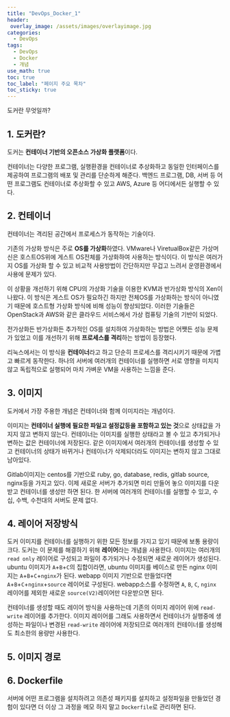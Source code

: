 ```yaml
---
title: "DevOps_Docker_1"
header:
 overlay_image: /assets/images/overlayimage.jpg
categories:
  - DevOps
tags:
  - DevOps
  - Docker
  - 개념
use_math: true
toc: true
toc_label: "페이지 주요 목차"
toc_sticky: true
---
```

도커란 무엇일까?

## 1. 도커란?
도커는 **컨테이너 기반의 오픈소스 가상화 플랫폼**이다.

컨테이너는 다양한 프로그램, 실행환경을 컨테이너로 추상화하고 동일한 인터페이스를 제공하여 프로그램의 배포 및 관리를 단순하게 해준다. 
백엔드 프로그램, DB, 서버 등 어떤 프로그램도 컨테이너로 추상화할 수 있고 AWS, Azure 등 어디에서든 실행할 수 있다.


## 2. 컨테이너
컨테이너는 격리된 공간에서 프로세스가 동작하는 기술이다.

기존의 가상화 방식은 주로 **OS를 가상화**하였다. 
VMware나 ViretualBox같은 가상머신은 호스트OS위에 게스트 OS전체를 가상화하여 사용하는 방식이다.
이 방식은 여러가지 OS를 가상화 할 수 있고 비교적 사용방법이 간단하지만 무겁고 느려서 운영환경에서 사용에 문제가 있다.

이 상황을 개선하기 위해 CPU의 가상화 기술을 이용한 KVM과 반가상화 방식의 Xen이 나왔다.
이 방식은 게스트 OS가 필요하긴 하지만 전체OS를 가상화하는 방식이 아니였기 때문에 호스트형 가상화 방식에 비해 성능이 향상되었다.
이러한 기술들은 OpenStack과 AWS와 같은 클라우드 서비스에서 가상 컴퓨팅 기술의 기반이 되었다.

전가상화든 반가상화든 추가적인 OS를 설치하여 가상화하는 방법은 어쨋든 성능 문제가 있었고
이를 개선하기 위해 **프로세스를 격리**하는 방법이 등장했다.

리눅스에서는 이 방식을 **컨테이너**라고 하고 단순히 프로세스를 격리시키기 때문에 가볍고 빠르게 동작한다.
하나의 서버에 여러개의 컨테이너를 실행하면 서로 영향을 미치지 않고 독립적으로 실행되어 마치 가벼운 VM을 사용하는 느낌을 준다.


## 3. 이미지
도커에서 가장 주용한 개념은 컨테이너와 함께 이미지라는 개념이다.

이미지는 **컨테이너 실행에 필요한 파일고 설정값등을 포함하고 있는 것**으로 상태값을 가지지 않고 변하지 않는다.
컨테이너는 이미지를 실행한 상태라고 볼 수 있고 추가되거나 변하는 값은 컨테이너에 저장된다.
같은 이미지에서 여러개의 컨테이너를 생성할 수 있고 컨테이너의 상태가 바뀌거나 컨테이너가 삭제되더라도 이미지는 변하지 않고 그대로 남아있다.

Gitlab이미지는 centos를 기반으로 ruby, go, database, redis, gitlab source, nginx등을 가지고 있다.
이제 새로운 서버가 추가되면 미리 만들어 놓으 이미지를 다운받고 컨테이너를 생성만 하면 된다. 한 서버에 여러개의 컨테이너를 실행할 수 
있고, 수십, 수백, 수천대의 서버도 문제 없다.


## 4. 레이어 저장방식
도커 이미지를 컨테이너를 실행하기 위한 모든 정보를 가지고 있기 때문에 보통 용량이 크다.
도커는 이 문제를 해결하기 위해 **레이어**라는 개념을 사용한다.
이미지는 여러개의 `read only` 레이어로 구성되고 파일이 추가되거나 수정되면 새로운 레이어가 생성된다.
ubuntu 이미지가 `A`+`B`+`C`의 집합이라면, ubuntu 이미지를 베이스로 만든 nginx 이미지는 `A`+`B`+`C`+`nginx`가 된다.
webapp 이미지 기반으로 만들었다면`A`+`B`+`C`+`nginx`+`source` 레이어로 구성된다.
webapp소스를 수정하면 `A`, `B`, `C`, `nginx` 레이어를 제외한 새로운 `source(V2)`레이어만 다운받으면 된다.

컨테이너를 생성할 때도 레이어 방식을 사용하는데 기존의 이미지 레이어 위에 `read-write` 레이어를 추가한다.
이미지 레이어를 그래도 사용하면서 컨테이너가 실행중에 생성하는 파일이나 변경된 `read-write` 레이어에 저장되므로 여러개의 컨테이너를 생성해도 최소한의 용량만 사용한다.


## 5. 이미지 경로

## 6. Dockerfile
서버에 어떤 프로그램을 설치하려고 의존성 패키지를 설치하고 설정파일을 만들었던 경험이 있다면 더 이상 그 과정을 메모 하지 말고 `Dockerfile`로 관리하면 된다.

